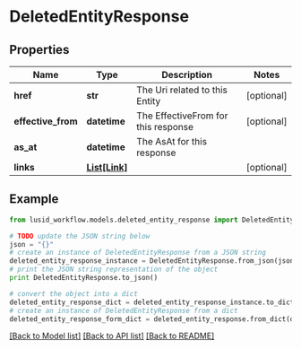 # DeletedEntityResponse


## Properties
Name | Type | Description | Notes
------------ | ------------- | ------------- | -------------
**href** | **str** | The Uri related to this Entity | [optional] 
**effective_from** | **datetime** | The EffectiveFrom for this response | [optional] 
**as_at** | **datetime** | The AsAt for this response | 
**links** | [**List[Link]**](Link.md) |  | [optional] 

## Example

```python
from lusid_workflow.models.deleted_entity_response import DeletedEntityResponse

# TODO update the JSON string below
json = "{}"
# create an instance of DeletedEntityResponse from a JSON string
deleted_entity_response_instance = DeletedEntityResponse.from_json(json)
# print the JSON string representation of the object
print DeletedEntityResponse.to_json()

# convert the object into a dict
deleted_entity_response_dict = deleted_entity_response_instance.to_dict()
# create an instance of DeletedEntityResponse from a dict
deleted_entity_response_form_dict = deleted_entity_response.from_dict(deleted_entity_response_dict)
```
[[Back to Model list]](../README.md#documentation-for-models) [[Back to API list]](../README.md#documentation-for-api-endpoints) [[Back to README]](../README.md)


